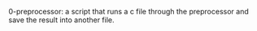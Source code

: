 0-preprocessor: a script that runs a c file through the preprocessor and save
the result into another file.
